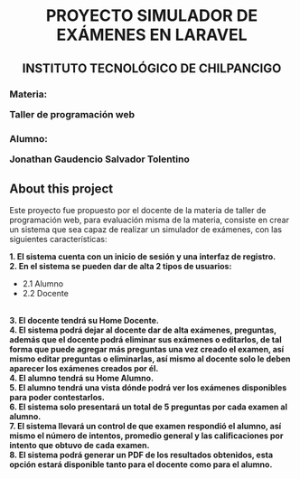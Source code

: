 <h1 align="center">PROYECTO SIMULADOR DE EXÁMENES EN LARAVEL</h1>

<h2 align="center">INSTITUTO TECNOLÓGICO DE CHILPANCIGO</h2>

<h3>Materia: <p> Taller de programación web</p> </h3>
<h3>Alumno: <p> Jonathan Gaudencio Salvador Tolentino </p></h3>

## About this project

Este proyecto fue propuesto por el docente de la materia de taller de programación web, para evaluación misma de la materia, consiste en crear un sistema que sea capaz de realizar un simulador de exámenes, con las siguientes características:

<b>1. El sistema cuenta con un inicio de sesión y una interfaz de registro.</b>
<br>
<b>2. En el sistema se pueden dar de alta 2 tipos de usuarios:</b>
- 2.1 Alumno
- 2.2 Docente
<br>
<b>3. El docente tendrá su Home Docente.</b>
<br>
<b>4. El sistema podrá dejar al docente dar de alta exámenes, preguntas, además que el docente podrá eliminar sus exámenes o editarlos, de tal forma que puede agregar más preguntas una vez creado el examen, así mismo editar preguntas o eliminarlas, así mismo al docente solo le deben aparecer los exámenes creados por él.</b>
<br>
<b>4. El alumno tendrá su Home Alumno.</b>
<br>
<b>5. El alumno tendrá una vista dónde podrá ver los exámenes disponibles para poder contestarlos.</b>
<br>
<b>6. El sistema solo presentará un total de 5 preguntas por cada examen al alumno.</b>
<br>
<b>7. El sistema llevará un control de que examen respondió el alumno, así mismo el número de intentos, promedio general y las calificaciones por intento que obtuvo de cada examen.</b>
<br>
<b>8. El sistema podrá generar un PDF de los resultados obtenidos, esta opción estará disponible tanto para el docente como para el alumno.</b>


